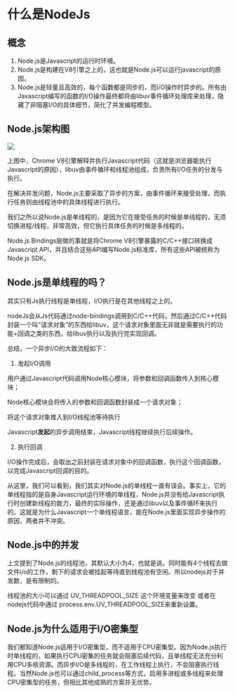 # 什么是NodeJs

## 概念

1. Node.js是Javascript的运行时环境。
2. Node.js是构建在V8引擎之上的，这也就是Node.js可以运行javascript的原因。
3. Node.js是轻量且高效的，每个函数都是同步的，而I/O操作时异步的。所有由Javascript编写的函数的I/O操作最终都将由libuv事件循环处理库来处理，隐藏了非阻塞I/O的具体细节，简化了并发编程模型。

## Node.js架构图

![](C:\Users\ASUS\Desktop\note\images\node\node1.png)

上图中，Chrome V8引擎解释并执行Javascript代码（这就是浏览器能执行Javascript的原因），libuv由事件循环和线程池组成，负责所有I/O任务的分发与执行。

在解决并发问题，Node.js主要采取了异步的方案，由事件循环来接受处理，而执行任务则由线程池中的具体线程进行执行。

我们之所以说Node.js是单线程的，是因为它在接受任务的时候是单线程的，无须切换进程/线程，非常高效，但它执行具体任务的时候是多线程的。

Node.js Bindings层做的事就是将Chrome V8引擎暴露的C/C++接口转换成Javascript API，并且结合这些API编写Node.js标准库，所有这些API被统称为Node.js SDK。

## Node.js是单线程的吗？

其实只有Js执行线程是单线程，I/O执行是在其他线程之上的。

nodeJs会从Js代码通过node-bindings调用到C/C++代码，然后通过C/C++代码封装一个叫“请求对象”的东西给libuv，这个请求对象里面无非就是需要执行的功能+回调之类的东西，给libuv执行以及执行完实现回调。

总结，一个异步I/O的大致流程如下：

1. 发起I/O调用

用户通过Javascript代码调用Node核心模块，将参数和回调函数传入到核心模块；

Node核心模块会将传入的参数和回调函数封装成一个请求对象；

将这个请求对象推入到I/O线程池等待执行

Javascript**发起**的异步调用结束，Javascript线程继续执行后续操作。

2. 执行回调

I/O操作完成后，会取出之前封装在请求对象中的回调函数，执行这个回调函数，以完成Javascript回调的目的。

从这里，我们可以看到，我们其实对Node.js的单线程一直有误会。事实上，它的单线程指的是自身Javascript运行环境的单线程，Node.js并没有给Javascript执行时创建新线程的能力，最终的实际操作，还是通过libuv以及事件循环来执行的。这就是为什么Javascript一个单线程语言，能在Node.js里面实现异步操作的原因，两者并不冲突。

## Node.js中的并发

上文提到了Node.js的线程池，其默认大小为4，也就是说。同时能有4个线程去做文件i/o的工作，剩下的请求会被挂起等待直到线程池有空闲。所以nodejs对于并发数，是有限制的。

线程池的大小可以通过 UV_THREADPOOL_SIZE 这个环境变量来改变 或者在nodejs代码中通过 process.env.UV_THREADPOOL_SIZE来重新设置。

## Node.js为什么适用于I/O密集型

我们都知道Node.js适用于I/O密集型，而不适用于CPU密集型。因为Node.js执行时单线程的，如果执行CPU密集的任务就会阻塞后续代码，且单线程无法充分利用CPU多核资源。而异步I/O是多线程的，在工作线程上执行，不会阻塞执行线程。当然Node.js也可以通过child_process等方式，启用多进程或多线程来处理CPU密集型的任务，但相比其他成熟的方案并无优势。